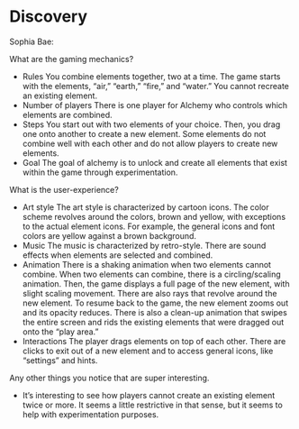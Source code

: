 # Discovery

Sophia Bae:

What are the gaming mechanics? 
- Rules
You combine elements together, two at a time. The game starts with the elements, “air,” “earth,” “fire,” and “water.” You cannot recreate an existing element.
- Number of players
There is one player for Alchemy who controls which elements are combined.
- Steps
You start out with two elements of your choice. Then, you drag one onto another to create a new element. Some elements do not combine well with each other and do not allow players to create new elements. 
- Goal
The goal of alchemy is to unlock and create all elements that exist within the game through experimentation.
	 
What is the user-experience? 
- Art style
The art style is characterized by cartoon icons. The color scheme revolves around the colors, brown and yellow, with exceptions to the actual element icons. For example, the general icons and font colors are yellow against a brown background.
- Music
The music is characterized by retro-style. There are sound effects when elements are selected and combined.
- Animation
There is a shaking animation when two elements cannot combine. When two elements can combine, there is a circling/scaling animation. Then, the game displays a full page of the new element, with slight scaling movement. There are also rays that revolve around the new element. To resume back to the game, the new element zooms out and its opacity reduces. There is also a clean-up animation that swipes the entire screen and rids the existing elements that were dragged out onto the “play area.”
- Interactions
The player drags elements on top of each other. There are clicks to exit out of a new element and to access general icons, like “settings” and hints.

Any other things you notice that are super interesting.
- It’s interesting to see how players cannot create an existing element twice or more. It seems a little restrictive in that sense, but it seems to help with experimentation purposes.
